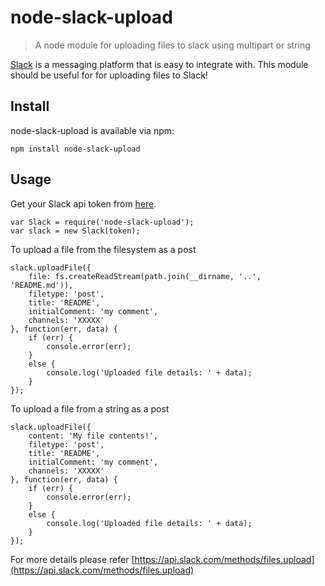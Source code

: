 # node-slack-upload
> A node module for uploading files to slack using multipart or string

[Slack](https://slack.com/) is a messaging platform that is easy to integrate with.
This module should be useful for for uploading files to Slack!

## Install

node-slack-upload is available via npm:

```
npm install node-slack-upload
```

## Usage

Get your Slack api token from [here](https://api.slack.com/web).

```
var Slack = require('node-slack-upload');
var slack = new Slack(token);
```

To upload a file from the filesystem as a post
```
slack.uploadFile({
	file: fs.createReadStream(path.join(__dirname, '..', 'README.md')),
	filetype: 'post',
	title: 'README',
	initialComment: 'my comment',
	channels: 'XXXXX'
}, function(err, data) {
	if (err) {
		console.error(err);
	}
	else {
		console.log('Uploaded file details: ' + data);
	}
});
```

To upload a file from a string as a post
```
slack.uploadFile({
	content: 'My file contents!',
	filetype: 'post',
	title: 'README',
	initialComment: 'my comment',
	channels: 'XXXXX'
}, function(err, data) {
	if (err) {
		console.error(err);
	}
	else {
		console.log('Uploaded file details: ' + data);
	}
});
```
For more details please refer [https://api.slack.com/methods/files.upload](https://api.slack.com/methods/files.upload)
